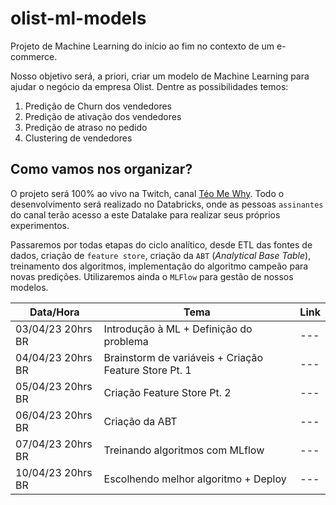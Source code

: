 # olist-ml-models
Projeto de Machine Learning do início ao fim no contexto de um e-commerce.

Nosso objetivo será, a priori, criar um modelo de Machine Learning para ajudar o negócio da empresa Olist. Dentre as possibilidades temos:

1. Predição de Churn dos vendedores
2. Predição de ativação dos vendedores
3. Predição de atraso no pedido
4. Clustering de vendedores

## Como vamos nos organizar?

O projeto será 100% ao vivo na Twitch, canal [Téo Me Why](https://www.twitch.tv/teomewhy). Todo o desenvolvimento será realizado no Databricks, onde as pessoas `assinantes` do canal terão acesso a este Datalake para realizar seus próprios experimentos.

Passaremos por todas etapas do ciclo analítico, desde ETL das fontes de dados, criação de `feature store`, criação da `ABT` (_Analytical Base Table_), treinamento dos algoritmos, implementação do algoritmo campeão para novas predições. Utilizaremos ainda o `MLFlow` para gestão de nossos modelos.

| Data/Hora | Tema | Link |
| --- | --- | --- |
| 03/04/23 20hrs BR | Introdução à ML + Definição do problema | --- |
| 04/04/23 20hrs BR | Brainstorm de variáveis + Criação Feature Store Pt. 1 | --- |
| 05/04/23 20hrs BR | Criação Feature Store Pt. 2 | --- |
| 06/04/23 20hrs BR | Criação da ABT | --- |
| 07/04/23 20hrs BR | Treinando algoritmos com MLflow | --- |
| 10/04/23 20hrs BR | Escolhendo melhor algoritmo + Deploy | --- |
